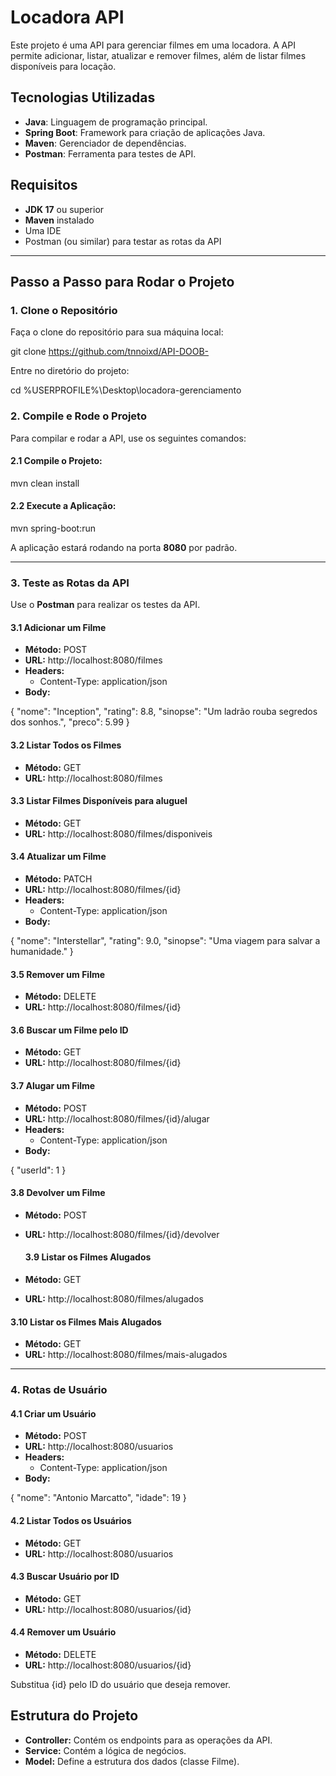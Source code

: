 # Locadora API

Este projeto é uma API para gerenciar filmes em uma locadora. A API permite adicionar, listar, atualizar e remover filmes, além de listar filmes disponíveis para locação.

## Tecnologias Utilizadas

- **Java**: Linguagem de programação principal.
- **Spring Boot**: Framework para criação de aplicações Java.
- **Maven**: Gerenciador de dependências.
- **Postman**: Ferramenta para testes de API.

## Requisitos

- **JDK 17** ou superior
- **Maven** instalado
- Uma IDE
- Postman (ou similar) para testar as rotas da API

---

## Passo a Passo para Rodar o Projeto

### 1. Clone o Repositório

Faça o clone do repositório para sua máquina local:


git clone https://github.com/tnnoixd/API-DOOB-


Entre no diretório do projeto:


cd %USERPROFILE%\Desktop\locadora-gerenciamento


### 2. Compile e Rode o Projeto

Para compilar e rodar a API, use os seguintes comandos:

#### 2.1 Compile o Projeto:


mvn clean install


#### 2.2 Execute a Aplicação:


mvn spring-boot:run


A aplicação estará rodando na porta **8080** por padrão.

---

### 3. Teste as Rotas da API

Use o **Postman** para realizar os testes da API.

#### 3.1 Adicionar um Filme

- **Método:** POST
- **URL:** http://localhost:8080/filmes
- **Headers:**
  - Content-Type: application/json
- **Body:**


{
    "nome": "Inception",
    "rating": 8.8,
    "sinopse": "Um ladrão rouba segredos dos sonhos.",
    "preco": 5.99
}


#### 3.2 Listar Todos os Filmes

- **Método:** GET
- **URL:** http://localhost:8080/filmes

#### 3.3 Listar Filmes Disponíveis para aluguel

- **Método:** GET
- **URL:** http://localhost:8080/filmes/disponiveis

#### 3.4 Atualizar um Filme

- **Método:** PATCH
- **URL:** http://localhost:8080/filmes/{id}
- **Headers:**
  - Content-Type: application/json
- **Body:**

{
    "nome": "Interstellar",
    "rating": 9.0,
    "sinopse": "Uma viagem para salvar a humanidade."
}


#### 3.5 Remover um Filme

- **Método:** DELETE
- **URL:** http://localhost:8080/filmes/{id}

#### 3.6 Buscar um Filme pelo ID

- **Método:** GET
- **URL:** http://localhost:8080/filmes/{id}

#### 3.7 Alugar um Filme

- **Método:** POST
- **URL:** http://localhost:8080/filmes/{id}/alugar
- **Headers:**
  - Content-Type: application/json
- **Body:**

{
    "userId": 1
}

#### 3.8 Devolver um Filme

- **Método:** POST
- **URL:** http://localhost:8080/filmes/{id}/devolver

  #### 3.9 Listar os Filmes Alugados

- **Método:** GET
- **URL:** http://localhost:8080/filmes/alugados

#### 3.10 Listar os Filmes Mais Alugados

- **Método:** GET
- **URL:** http://localhost:8080/filmes/mais-alugados

---

### 4. Rotas de Usuário

#### 4.1 Criar um Usuário

- **Método:** POST
- **URL:** http://localhost:8080/usuarios
- **Headers:**
  - Content-Type: application/json
- **Body:**

{
    "nome": "Antonio Marcatto",
    "idade": 19
}


#### 4.2 Listar Todos os Usuários

- **Método:** GET
- **URL:** http://localhost:8080/usuarios

#### 4.3 Buscar Usuário por ID

- **Método:** GET
- **URL:** http://localhost:8080/usuarios/{id}

#### 4.4 Remover um Usuário

- **Método:** DELETE
- **URL:** http://localhost:8080/usuarios/{id}

Substitua {id} pelo ID do usuário que deseja remover.

## Estrutura do Projeto

- **Controller:** Contém os endpoints para as operações da API.
- **Service:** Contém a lógica de negócios.
- **Model:** Define a estrutura dos dados (classe Filme).

